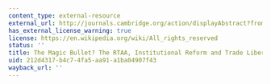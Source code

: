 ```yaml
---
content_type: external-resource
external_url: http://journals.cambridge.org/action/displayAbstract?fromPage=online&aid=172975
has_external_license_warning: true
license: https://en.wikipedia.org/wiki/All_rights_reserved
status: ''
title: The Magic Bullet? The RTAA, Institutional Reform and Trade Liberalization
uid: 212d4317-b4c7-4fa5-aa91-a1ba04907f43
wayback_url: ''
---
```

